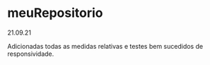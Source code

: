 # meuRepositorio

21.09.21

Adicionadas todas as medidas relativas e testes bem sucedidos de responsividade.
